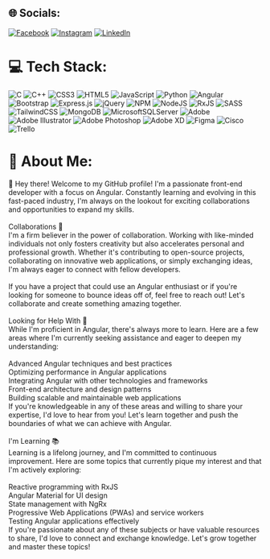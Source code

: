 ## 🌐 Socials:

[![Facebook](https://img.shields.io/badge/Facebook-%231877F2.svg?logo=Facebook&logoColor=white)](https://facebook.com/nika.magaldadze.1) [![Instagram](https://img.shields.io/badge/Instagram-%23E4405F.svg?logo=Instagram&logoColor=white)](https://www.instagram.com/nicksonm_/) [![LinkedIn](https://img.shields.io/badge/LinkedIn-%230077B5.svg?logo=linkedin&logoColor=white)](https://www.linkedin.com/in/nika-maghaldadze-556345261/)

# 💻 Tech Stack:

![C](https://img.shields.io/badge/c-%2300599C.svg?style=for-the-badge&logo=c&logoColor=white) ![C++](https://img.shields.io/badge/c++-%2300599C.svg?style=for-the-badge&logo=c%2B%2B&logoColor=white) ![CSS3](https://img.shields.io/badge/css3-%231572B6.svg?style=for-the-badge&logo=css3&logoColor=white) ![HTML5](https://img.shields.io/badge/html5-%23E34F26.svg?style=for-the-badge&logo=html5&logoColor=white) ![JavaScript](https://img.shields.io/badge/javascript-%23323330.svg?style=for-the-badge&logo=javascript&logoColor=%23F7DF1E) ![Python](https://img.shields.io/badge/python-3670A0?style=for-the-badge&logo=python&logoColor=ffdd54) ![Angular](https://img.shields.io/badge/angular-%23DD0031.svg?style=for-the-badge&logo=angular&logoColor=white) ![Bootstrap](https://img.shields.io/badge/bootstrap-%238511FA.svg?style=for-the-badge&logo=bootstrap&logoColor=white) ![Express.js](https://img.shields.io/badge/express.js-%23404d59.svg?style=for-the-badge&logo=express&logoColor=%2361DAFB) ![jQuery](https://img.shields.io/badge/jquery-%230769AD.svg?style=for-the-badge&logo=jquery&logoColor=white) ![NPM](https://img.shields.io/badge/NPM-%23CB3837.svg?style=for-the-badge&logo=npm&logoColor=white) ![NodeJS](https://img.shields.io/badge/node.js-6DA55F?style=for-the-badge&logo=node.js&logoColor=white) ![RxJS](https://img.shields.io/badge/rxjs-%23B7178C.svg?style=for-the-badge&logo=reactivex&logoColor=white) ![SASS](https://img.shields.io/badge/SASS-hotpink.svg?style=for-the-badge&logo=SASS&logoColor=white) ![TailwindCSS](https://img.shields.io/badge/tailwindcss-%2338B2AC.svg?style=for-the-badge&logo=tailwind-css&logoColor=white) ![MongoDB](https://img.shields.io/badge/MongoDB-%234ea94b.svg?style=for-the-badge&logo=mongodb&logoColor=white) ![MicrosoftSQLServer](https://img.shields.io/badge/Microsoft%20SQL%20Server-CC2927?style=for-the-badge&logo=microsoft%20sql%20server&logoColor=white) ![Adobe](https://img.shields.io/badge/adobe-%23FF0000.svg?style=for-the-badge&logo=adobe&logoColor=white) ![Adobe Illustrator](https://img.shields.io/badge/adobe%20illustrator-%23FF9A00.svg?style=for-the-badge&logo=adobe%20illustrator&logoColor=white) ![Adobe Photoshop](https://img.shields.io/badge/adobe%20photoshop-%2331A8FF.svg?style=for-the-badge&logo=adobe%20photoshop&logoColor=white) ![Adobe XD](https://img.shields.io/badge/Adobe%20XD-470137?style=for-the-badge&logo=Adobe%20XD&logoColor=#FF61F6) ![Figma](https://img.shields.io/badge/figma-%23F24E1E.svg?style=for-the-badge&logo=figma&logoColor=white) ![Cisco](https://img.shields.io/badge/cisco-%23049fd9.svg?style=for-the-badge&logo=cisco&logoColor=black) ![Trello](https://img.shields.io/badge/Trello-%23026AA7.svg?style=for-the-badge&logo=Trello&logoColor=white)

# 💫 About Me:

👋 Hey there! Welcome to my GitHub profile! I'm a passionate front-end developer with a focus on Angular. Constantly learning and evolving in this fast-paced industry, I'm always on the lookout for exciting collaborations and opportunities to expand my skills.<br><br>Collaborations 💼<br>I'm a firm believer in the power of collaboration. Working with like-minded individuals not only fosters creativity but also accelerates personal and professional growth. Whether it's contributing to open-source projects, collaborating on innovative web applications, or simply exchanging ideas, I'm always eager to connect with fellow developers.<br><br>If you have a project that could use an Angular enthusiast or if you're looking for someone to bounce ideas off of, feel free to reach out! Let's collaborate and create something amazing together.<br><br>Looking for Help With 🤝<br>While I'm proficient in Angular, there's always more to learn. Here are a few areas where I'm currently seeking assistance and eager to deepen my understanding:<br><br>Advanced Angular techniques and best practices<br>Optimizing performance in Angular applications<br>Integrating Angular with other technologies and frameworks<br>Front-end architecture and design patterns<br>Building scalable and maintainable web applications<br>If you're knowledgeable in any of these areas and willing to share your expertise, I'd love to hear from you! Let's learn together and push the boundaries of what we can achieve with Angular.<br><br>I'm Learning 📚<br>Learning is a lifelong journey, and I'm committed to continuous improvement. Here are some topics that currently pique my interest and that I'm actively exploring:<br><br>Reactive programming with RxJS<br>Angular Material for UI design<br>State management with NgRx<br>Progressive Web Applications (PWAs) and service workers<br>Testing Angular applications effectively<br>If you're passionate about any of these subjects or have valuable resources to share, I'd love to connect and exchange knowledge. Let's grow together and master these topics!
